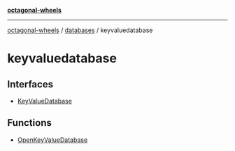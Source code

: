 [**octagonal-wheels**](../../README.md)

***

[octagonal-wheels](../../modules.md) / [databases](../README.md) / keyvaluedatabase

# keyvaluedatabase

## Interfaces

- [KeyValueDatabase](KeyValueDatabase/README.md)

## Functions

- [OpenKeyValueDatabase](OpenKeyValueDatabase/README.md)
